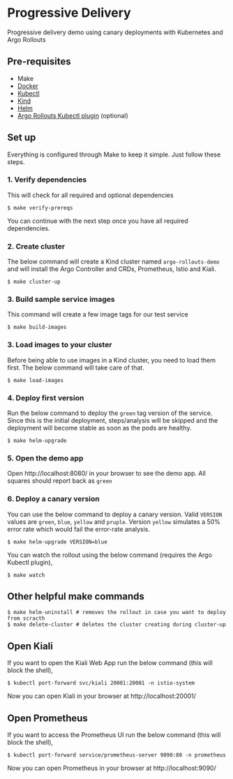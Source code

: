 # Progressive Delivery
Progressive delivery demo using canary deployments with Kubernetes and Argo Rollouts

## Pre-requisites
- Make
- [Docker](https://docs.docker.com/get-docker/)
- [Kubectl](https://kubernetes.io/docs/tasks/tools/)
- [Kind](https://kind.sigs.k8s.io/docs/user/quick-start#installation)
- [Helm](https://helm.sh/docs/intro/install/)
- [Argo Rollouts Kubectl plugin](https://argoproj.github.io/argo-rollouts/installation/) (optional)

## Set up

Everything is configured through Make to keep it simple. Just follow these steps.

### 1. Verify dependencies
This will check for all required and optional dependencies

```shell
$ make verify-prereqs
```

You can continue with the next step once you have all required dependencies.

### 2. Create cluster
The below command will create a Kind cluster named `argo-rollouts-demo` and will install the Argo Controller and CRDs, Prometheus, Istio and Kiali.

```shell
$ make cluster-up
```

### 3. Build sample service images
This command will create a few image tags for our test service

```shell
$ make build-images
```

### 3. Load images to your cluster
Before being able to use images in a Kind cluster, you need to load them first. The below command will take care of that.

```shell
$ make load-images
```

### 4. Deploy first version
Run the below command to deploy the `green` tag version of the service. Since this is the initial deployment, steps/analysis will be skipped and the deployment will become stable as soon as the pods are healthy.

```shell
$ make helm-upgrade
```

### 5. Open the demo app
Open http://localhost:8080/ in your browser to see the demo app. All squares should report back as `green`

### 6. Deploy a canary version

You can use the below command to deploy a canary version. Valid `VERSION` values are `green`, `blue`, `yellow` and `pruple`. Version `yellow` simulates a 50% error rate which would fail the error-rate analysis.

```shell
$ make helm-upgrade VERSION=blue
```

You can watch the rollout using the below command (requires the Argo Kubectl plugin),

```shell
$ make watch
```

## Other helpful make commands

```shell
$ make helm-uninstall # removes the rollout in case you want to deploy from scracth
$ make delete-cluster # deletes the cluster creating during cluster-up
```

## Open Kiali

If you want to open the Kiali Web App run the below command (this will block the shell),

```shell
$ kubectl port-forward svc/kiali 20001:20001 -n istio-system
```

Now you can open Kiali in your browser at http://localhost:20001/

## Open Prometheus

If you want to access the Prometheus UI run the below command (this will block the shell),

```shell
$ kubectl port-forward service/prometheus-server 9090:80 -n prometheus
```

Now you can open Prometheus in your browser at http://localhost:9090/